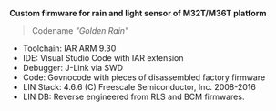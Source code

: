 **Custom firmware for rain and light sensor of M32T/M36T platform**
> Codename *"Golden Rain"*

 - Toolchain: IAR ARM 9.30
 - IDE: Visual Studio Code with IAR extension
 - Debugger: J-Link via SWD
 - Code: Govnocode with pieces of disassembled factory firmware
 - LIN Stack: 4.6.6 (C) Freescale Semiconductor, Inc. 2008-2016
 - LIN DB: Reverse engineered from RLS and BCM firmwares.
